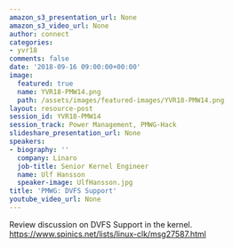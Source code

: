 ```yaml
---
amazon_s3_presentation_url: None
amazon_s3_video_url: None
author: connect
categories:
- yvr18
comments: false
date: '2018-09-16 09:00:00+00:00'
image:
  featured: true
  name: YVR18-PMW14.png
  path: /assets/images/featured-images/YVR18-PMW14.png
layout: resource-post
session_id: YVR18-PMW14
session_track: Power Management, PMWG-Hack
slideshare_presentation_url: None
speakers:
- biography: ''
  company: Linaro
  job-title: Senior Kernel Engineer
  name: Ulf Hansson
  speaker-image: UlfHansson.jpg
title: 'PMWG: DVFS Support'
youtube_video_url: None
---
```


Review discussion on DVFS Support in the kernel.
https://www.spinics.net/lists/linux-clk/msg27587.html